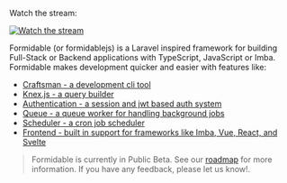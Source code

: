<!-- <p align="center"><a href="https://formidablejs.org" target="_blank"><img src="https://raw.githubusercontent.com/formidablejs/.github/main/profile/cover.png"></a></p> -->

Watch the stream:

[![Watch the stream](https://img.youtube.com/vi/YJwzu8kPcPs/maxresdefault.jpg)](https://www.youtube.com/watch?v=YJwzu8kPcPs)

Formidable (or formidablejs) is a Laravel inspired framework for building Full-Stack or Backend applications with TypeScript, JavaScript or Imba. Formidable makes development quicker and easier with features like:

- [Craftsman - a development cli tool](https://www.formidablejs.org/docs/craftsman)
- [Knex.js - a query builder](https://www.formidablejs.org/docs/database-query-builder)
- [Authentication - a session and jwt based auth system](https://www.formidablejs.org/docs/authentication)
- [Queue - a queue worker for handling background jobs](https://www.formidablejs.org/docs/queues)
- [Scheduler - a cron job scheduler](https://www.formidablejs.org/docs/scheduling)
- [Frontend - built in support for frameworks like Imba, Vue, React, and Svelte](https://www.formidablejs.org/docs/frontend)

> Formidable is currently in Public Beta. See our [roadmap](https://github.com/formidablejs/roadmap) for more information. If you have any feedback, please let us know!.
